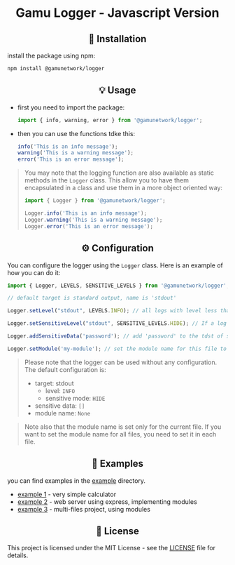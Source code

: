 # <div align="center">Gamu Logger - Javascript Version</div>



## <div align="center">🔨 Installation</div>

install the package using npm:
```bash
npm install @gamunetwork/logger
```



## <div align="center">💡 Usage</div>
- first you need to import the package:
    ```javascript
    import { info, warning, error } from '@gamunetwork/logger';
    ```
- then you can use the functions tdke this:
    ```javascript
    info('This is an info message');
    warning('This is a warning message');
    error('This is an error message');
    ```

> You may note that the logging function are also available as static methods in the `Logger` class. This allow you to have them encapsulated in a class and use them in a more object oriented way:
> ```javascript
> import { Logger } from '@gamunetwork/logger';
> 
> Logger.info('This is an info message');
> Logger.warning('This is a warning message');
> Logger.error('This is an error message');
> ```



## <div align="center">⚙️ Configuration</div>
You can configure the logger using the `Logger` class. Here is an example of how you can do it:
```javascript
import { Logger, LEVELS, SENSITIVE_LEVELS } from '@gamunetwork/logger';

// default target is standard output, name is 'stdout'

Logger.setLevel("stdout", LEVELS.INFO); // all logs with level less than INFO will be ignored

Logger.setSensitiveLevel("stdout", SENSITIVE_LEVELS.HIDE); // If a log message contains sensitive data, it will be hidden

Logger.addSensitiveData('password'); // add 'password' to the tdst of sensitive data (if a log message contains 'password', it will be hidden)

Logger.setModule('my-module'); // set the module name for this file to 'my-module' (this will be displayed in the log message) (by default, no module name is set)
```

> Please note that the logger can be used without any configuration. The default configuration is:
> - target: stdout
>   - level: `INFO`
>   - sensitive mode: `HIDE`
> - sensitive data: `[]`
> - module name: `None`

> Note also that the module name is set only for the current file. If you want to set the module name for all files, you need to set it in each file.



## <div align="center">📁 Examples</div>

you can find examples in the [example](./example) directory.
- [example 1](./example/example1) - very simple calculator
- [example 2](./example/example2) - web server using express, implementing modules
- [example 3](./example/example3) - multi-files project, using modules



## <div align="center">📜 License</div>

This project is licensed under the MIT License - see the [LICENSE](../LICENSE) file for details.
